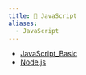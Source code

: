 ```yaml
---
title: 🦏 JavaScript
aliases:
  - JavaScript
---
```


- [JavaScript_Basic](basic/index.md)
- [Node.js](Node.js/index.md)




